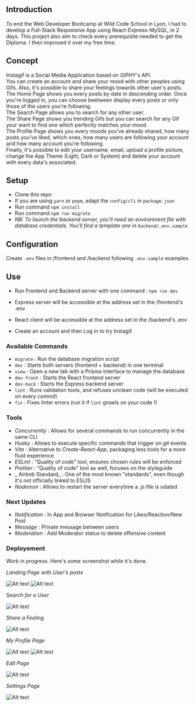 ## Introduction

To end the Web Developer Bootcamp at Wild Code School in Lyon, I had to develop a Full-Stack Responsive App using React-Express-MySQL, in 2 days.
This project also aim to check every prerequisite needed to get the Diploma.
I then improved it over my free time.

## Concept

Instagif is a Social Media Application based on GIPHY's API.  
You can create an account and share your mood with other peoples using Gifs. Also, it's possible to share your feelings towards other user's posts.  
The Home Page shows you every posts by date in descending order. Once you're logged in, you can choose beetween display every posts or only those of the users you're following.  
The Search Page allows you to search for any other user.  
The Share Page shows you trending Gifs but you can search for any Gif your want to find one which perfectly matches your mood.  
The Profile Page shows you every moods you've already shared, how many posts you've liked, which ones, how many users are following your account and how many account you're following.  
Finally, it's possible to edit your username, email, upload a profile picture, change the App Theme (Light, Dark or System) and delete your account with every data's associated.

## Setup

- Clone this repo
- If you are using `yarn` or `pnpm`, adapt the `config/cli` in `package.json`
- Run command `npm install`
- Run command `npm run migrate`
- _NB: To launch the backend server, you'll need an environment file with database credentials. You'll find a template one in `backend/.env.sample`_

## Configuration

Create `.env` files in /frontend and /backend following `.env.sample` examples.

## Use

- Run Frontend and Backend server with one command : `npm run dev`
- Express server will be accessible at the address set in the /frontend's .env
- React client will be accessible at the address set in the /backend's .env

- Create an account and then Log in to try Instagif.

### Available Commands

- `migrate` : Run the database migration script
- `dev` : Starts both servers (frontend + backend) in one terminal
- `view` : Open a new tab with a Prisma Interface to manage the database
- `dev-front` : Starts the React frontend server
- `dev-back` : Starts the Express backend server
- `lint` : Runs validation tools, and refuses unclean code (will be executed on every _commit_)
- `fix` : Fixes linter errors (run it if `lint` growls on your code !)

### Tools

- _Concurrently_ : Allows for several commands to run concurrently in the same CLI
- _Husky_ : Allows to execute specific commands that trigger on _git_ events
- _Vite_ : Alternative to _Create-React-App_, packaging less tools for a more fluid experience
- _ESLint_ : "Quality of code" tool, ensures chosen rules will be enforced
- _Prettier_ : "Quality of code" tool as well, focuses on the styleguide
- _ Airbnb Standard_ : One of the most known "standards", even though it's not officially linked to ES/JS
- _Nodemon_ : Allows to restart the server everytime a .js file is udated

### Next Updates

- _Notification_ : In App and Browser Notification for Likes/Reaction/New Post
- _Message_ : Private message between users
- _Moderation_ : Add Moderator status to delete offensive content

### Deployement

Work in progress. Here's some screenshot while it's done.

_Landing Page with User's posts_

![Alt text](https://i.imgur.com/TlgmcPZ.png "Landing Page")
![Alt text](https://i.imgur.com/Va5zW7G.png "Landing Page")

_Search for a User_

![Alt text](https://i.imgur.com/9ztDp9T.png "Search Page")

_Share a Feeling_

![Alt text](https://i.imgur.com/MdNObZW.png "Share Page")

_My Profile Page_

![Alt text](https://i.imgur.com/vGSetBo.png "My Profile")
![Alt text](https://i.imgur.com/vF4FRQa.png "My Profile")

_Edit Page_

![Alt text](https://i.imgur.com/4tFtgub.png "Edit Page")

_Settings Page_

![Alt text](https://i.imgur.com/yi1kw8Y.png "Settings")
